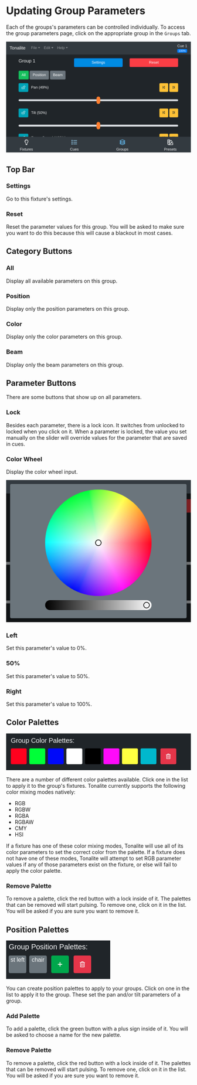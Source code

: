 # Updating Group Parameters

Each of the groups's parameters can be controlled individually. To access the group parameters page, click on the appropriate group in the `Groups` tab.

![Group parameters page](../../images/group_parameters.png)

## Top Bar

### Settings

Go to this fixture's settings.

### Reset

Reset the parameter values for this group. You will be asked to make sure you want to do this because this will cause a blackout in most cases.

## Category Buttons

### All

Display all available parameters on this group.

### Position

Display only the position parameters on this group.

### Color

Display only the color parameters on this group.

### Beam

Display only the beam parameters on this group.

## Parameter Buttons

There are some buttons that show up on all parameters.

### Lock

Besides each parameter, there is a lock icon. It switches from unlocked to locked when you click on it. When a parameter is locked, the value you set manually on the slider will override values for the parameter that are saved in cues.

### Color Wheel

Display the color wheel input.

![Group color wheel input](../../images/fixture_color_wheel.png)

### Left

Set this parameter's value to 0%.

### 50%

Set this parameter's value to 50%.

### Right

Set this parameter's value to 100%.

## Color Palettes

![Group color palettes](../../images/group_color_palettes.png)

There are a number of different color palettes available. Click one in the list to apply it to the group's fixtures. Tonalite currently supports the following color mixing modes natively:

- RGB
- RGBW
- RGBA
- RGBAW
- CMY
- HSI

If a fixture has one of these color mixing modes, Tonalite will use all of its color parameters to set the correct color from the palette. If a fixture does not have one of these modes, Tonalite will attempt to set RGB parameter values if any of those parameters exist on the fixture, or else will fail to apply the color palette.

### Remove Palette

To remove a palette, click the red button with a lock inside of it. The palettes that can be removed will start pulsing. To remove one, click on it in the list. You will be asked if you are sure you want to remove it.

## Position Palettes

![Group position palettes](../../images/group_position_palettes.png)

You can create position palettes to apply to your groups. Click on one in the list to apply it to the group. These set the pan and/or tilt parameters of a group.

### Add Palette

To add a palette, click the green button with a plus sign inside of it. You will be asked to choose a name for the new palette.

### Remove Palette

To remove a palette, click the red button with a lock inside of it. The palettes that can be removed will start pulsing. To remove one, click on it in the list. You will be asked if you are sure you want to remove it.
